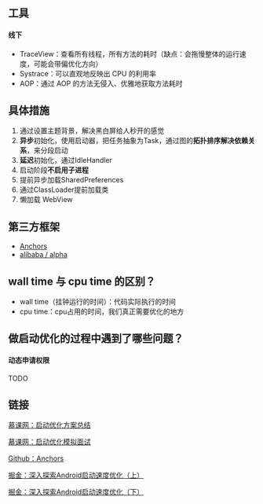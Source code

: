 ## 工具

#### 线下

- TraceView：查看所有线程，所有方法的耗时（缺点：会拖慢整体的运行速度，可能会带偏优化方向）
- Systrace：可以直观地反映出 CPU 的利用率
- AOP：通过 AOP 的方法无侵入、优雅地获取方法耗时

## 具体措施

1. 通过设置主题背景，解决黑白屏给人秒开的感觉
2. **异步**初始化，使用启动器，把任务抽象为Task，通过图的**拓扑排序解决依赖关系**，来分段启动
3. **延迟**初始化，通过IdleHandler
4. 启动阶段**不启用子进程**
5. 提前异步加载SharedPreferences
6. 通过ClassLoader提前加载类
7. 懒加载 WebView

## 第三方框架

- [Anchors](https://github.com/YummyLau/Anchors/blob/master/README-zh.md)
- [alibaba / alpha](https://github.com/alibaba/alpha)

## wall time 与 cpu time 的区别？

* wall time（挂钟运行的时间）：代码实际执行的时间
* cpu time：cpu占用的时间，我们真正需要优化的地方

## 做启动优化的过程中遇到了哪些问题？

#### 动态申请权限

TODO

## 链接

[慕课网：启动优化方案总结](https://coding.imooc.com/lesson/308.html#mid=22050)

[慕课网：启动优化模拟面试](https://coding.imooc.com/lesson/308.html#mid=27023)

[Github：Anchors](https://github.com/YummyLau/Anchors/blob/master/README-zh.md)

[掘金：深入探索Android启动速度优化（上）](https://juejin.im/post/6844904093786308622)

[掘金：深入探索Android启动速度优化（下）](https://juejin.im/post/6870457006784774152/)